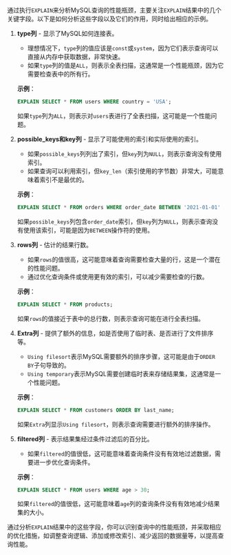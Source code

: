 通过执行`EXPLAIN`来分析MySQL查询的性能瓶颈，主要关注`EXPLAIN`结果中的几个关键字段。以下是如何分析这些字段以及它们的作用，同时给出相应的示例。

1. **type列** - 显示了MySQL如何连接表。

   - 理想情况下，`type`列的值应该是`const`或`system`，因为它们表示查询可以直接从内存中获取数据，非常快速。
   - 如果`type`列的值是`ALL`，则表示全表扫描，这通常是一个性能瓶颈，因为它需要检查表中的所有行。

   **示例**：

   ```sql
   EXPLAIN SELECT * FROM users WHERE country = 'USA';
   ```

   如果`type`列为`ALL`，则表示对`users`表进行了全表扫描，这可能是一个性能问题。
2. **possible_keys和key列** - 显示了可能使用的索引和实际使用的索引。

   - 如果`possible_keys`列列出了索引，但`key`列为`NULL`，则表示查询没有使用索引。
   - 如果查询可以利用索引，但`key_len`（索引使用的字节数）非常大，可能意味着索引不是最优的。

   **示例**：

   ```sql
   EXPLAIN SELECT * FROM orders WHERE order_date BETWEEN '2021-01-01' AND '2021-01-31';
   ```

   如果`possible_keys`列包含`order_date`索引，但`key`列为`NULL`，则表示查询没有使用该索引，可能是因为`BETWEEN`操作符的使用。
3. **rows列** - 估计的结果行数。

   - 如果`rows`的值很高，这可能意味着查询需要检查大量的行，这是一个潜在的性能问题。
   - 通过优化查询条件或使用更有效的索引，可以减少需要检查的行数。

   **示例**：

   ```sql
   EXPLAIN SELECT * FROM products;
   ```

   如果`rows`的值接近于表中的总行数，则表示查询可能在进行全表扫描。
4. **Extra列** - 提供了额外的信息，如是否使用了临时表、是否进行了文件排序等。

   - `Using filesort`表示MySQL需要额外的排序步骤，这可能是由于`ORDER BY`子句导致的。
   - `Using temporary`表示MySQL需要创建临时表来存储结果集，这通常是一个性能问题。

   **示例**：

   ```sql
   EXPLAIN SELECT * FROM customers ORDER BY last_name;
   ```

   如果`Extra`列显示`Using filesort`，则表示查询需要进行额外的排序操作。
5. **filtered列** - 表示结果集经过条件过滤后的百分比。

   - 如果`filtered`的值很低，这可能意味着查询条件没有有效地过滤数据，需要进一步优化查询条件。

   **示例**：

   ```sql
   EXPLAIN SELECT * FROM users WHERE age > 30;
   ```

   如果`filtered`的值很低，这可能意味着`age`列的查询条件没有有效地减少结果集的大小。

通过分析`EXPLAIN`结果中的这些字段，你可以识别查询中的性能瓶颈，并采取相应的优化措施，如调整查询逻辑、添加或修改索引、减少返回的数据量等，以提高查询性能。
